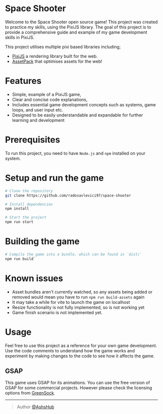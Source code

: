 # Space Shooter

Welcome to the Space Shooter open source game! This project was created to practice my skills, using the PixiJS library. The goal of this project is to provide a comprehensive guide and example of my game development skills in PixiJS.

This project utilises multiple pixi based libraries including;

- [PixiJS](https://github.com/pixijs/pixijs) a rendering library built for the web.
- [AssetPack](https://github.com/pixijs/assetpack) that optimises assets for the web!

# Features

- Simple, example of a PixiJS game,
- Clear and concise code explanations,
- Includes essential game development concepts such as systems, game loops, and user input etc.
- Designed to be easily understandable and expandable for further learning and development

# Prerequisites

To run this project, you need to have `Node.js` and `npm` installed on your system.

# Setup and run the game

```sh
# Clone the repository
git clone https://github.com/radosavlevici97/space-shooter

# Install dependencies
npm install

# Start the project
npm run start
```

# Building the game

```sh
# Compile the game into a bundle, which can be found in `dist/`
npm run build`
```

# Known issues

- Asset bundles aren't currently watched, so any assets being added or removed would mean you have to run `npm run build-assets` again
- It may take a while for vite to launch the game on localhost
- Resize functionality is not fully implemented, so is not working yet
- Game finish scenario is not implemented yet.

# Usage

Feel free to use this project as a reference for your own game development. Use the code comments to understand how the game works and experiment by making changes to the code to see how it affects the game.

## GSAP

This game uses GSAP for its animations. You can use the free version of GSAP for some commercial projects. However please check the licensing options from [GreenSock](https://greensock.com/licensing/).

---

> Author [@AshsHub](https://github.com/AshsHub)
